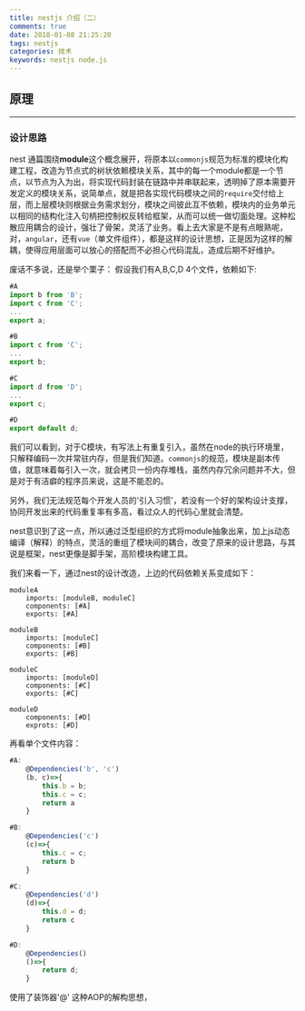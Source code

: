 ```yaml
---
title: nestjs 介绍（二）
comments: true
date: 2018-01-08 21:25:20
tags: nestjs
categories: 技术
keywords: nestjs node.js
---
```


## 原理
---

### 设计思路

nest 通篇围绕**module**这个概念展开，将原本以`commonjs`规范为标准的模块化构建工程，改造为节点式的树状依赖模块关系，其中的每一个module都是一个节点，以节点为入为出，将实现代码封装在链路中并串联起来，透明掉了原本需要开发定义的模块关系，说简单点，就是把各实现代码模块之间的`require`交付给上层，而上层模块则根据业务需求划分，模块之间彼此互不依赖，模块内的业务单元以相同的结构化注入句柄把控制权反转给框架，从而可以统一做切面处理。这种松散应用耦合的设计，强壮了骨架，灵活了业务。看上去大家是不是有点眼熟呢，对，`angular`，还有`vue`（单文件组件），都是这样的设计思想，正是因为这样的解耦，使得应用层面可以放心的搭配而不必担心代码混乱，造成后期不好维护。

废话不多说，还是举个栗子：
假设我们有A,B,C,D 4个文件，依赖如下:
```js
#A
import b from 'B';
import c from 'C';
...
export a;
```
```js
#B
import c from 'C';
...
export b;
```
```js
#C
import d from 'D';
...
export c;
```
```js
#D
export default d;
```
我们可以看到，对于C模块，有写法上有重复引入，虽然在node的执行环境里，只解释编码一次并常驻内存，但是我们知道。`commonjs`的规范，模块是副本传值，就意味着每引入一次，就会拷贝一份内存堆栈，虽然内存冗余问题并不大，但是对于有洁癖的程序员来说，这是不能忍的。

另外，我们无法规范每个开发人员的'引入习惯'，若没有一个好的架构设计支撑，协同开发出来的代码重复率有多高，看过众人的代码心里就会清楚。

nest意识到了这一点，所以通过泛型组织的方式将module抽象出来，加上js动态编译（解释）的特点，灵活的重组了模块间的耦合，改变了原来的设计思路，与其说是框架，nest更像是脚手架，高阶模块构建工具。

我们来看一下，通过nest的设计改造，上边的代码依赖关系变成如下：

    moduleA
        imports: [moduleB, moduleC]
        components: [#A]
        exports: [#A]

    moduleB
        imports: [moduleC]
        components: [#B]
        exports: [#B]

    moduleC
        imports: [moduleD]
        components: [#C]
        exports: [#C]

    moduleD
        components: [#D]
        exprots: [#D]

再看单个文件内容：

```js
#A:
    @Dependencies('b', 'c')
    (b, c)=>{
        this.b = b;
        this.c = c;
        return a
    }
```
```js
#B:
    @Dependencies('c')
    (c)=>{
        this.c = c;
        return b
    }
```
```js
#C:
    @Dependencies('d')
    (d)=>{
        this.d = d;
        return c
    }
```
```js
#D:
    @Dependencies()
    ()=>{
        return d;
    }
```





使用了装饰器'@'
这种AOP的解构思想，